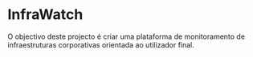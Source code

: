 # InfraWatch
O objectivo deste projecto é criar uma plataforma de monitoramento de infraestruturas corporativas orientada ao utilizador final. 
